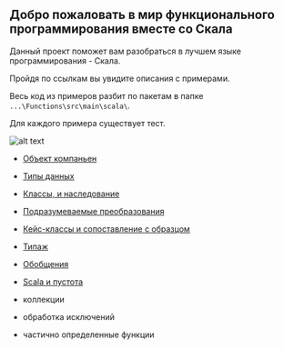 ## Добро пожаловать в мир функционального программирования вместе со Скала

Данный проект поможет вам разобраться в лучшем языке программирования - Скала.

Пройдя по ссылкам вы увидите описания с примерами. 

Весь код из примеров разбит по пакетам в папке `...\Functions\src\main\scala\`.
 
Для каждого примера существует тест.

![alt text](http://www.scala-lang.org/resources/img/scalasphere.png "SCALA")


* [Объект компаньен](https://github.com/steklopod/Functions/blob/master/src/main/resources/companion.md)

* [Типы данных](https://github.com/steklopod/Functions/blob/master/src/main/resources/Scala_data_types.md)

* [Классы, и наследование](https://github.com/steklopod/Functions/blob/master/src/main/resources/classes.md)

* [Подразумеваемые преобразования](https://github.com/steklopod/Functions/blob/master/src/main/resources/implicit.md.md)

* [Кейс-классы и сопоставление с образцом](https://github.com/steklopod/Functions/blob/master/src/main/resources/case_class.md) 

* [Типаж](https://github.com/steklopod/Functions/blob/master/src/main/resources/traits.md)

* [Обобщения](https://github.com/steklopod/Functions/blob/master/src/main/resources/genericity.md)

* [Scala и пустота](https://github.com/steklopod/Functions/blob/master/src/main/resources/unit_nothing_null.md)

* коллекции

* обработка исключений

* частично определенные функции





